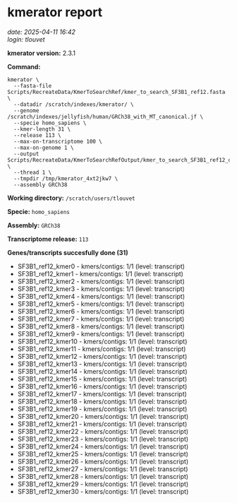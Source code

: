 # kmerator report
*date: 2025-04-11 16:42*  
*login: tlouvet*

**kmerator version:** 2.3.1

**Command:**

```
kmerator \
  --fasta-file Scripts/RecreateData/KmerToSearchRef/kmer_to_search_SF3B1_ref12.fasta \
  --datadir /scratch/indexes/kmerator/ \
  --genome /scratch/indexes/jellyfish/human/GRCh38_with_MT_canonical.jf \
  --specie homo_sapiens \
  --kmer-length 31 \
  --release 113 \
  --max-on-transcriptome 100 \
  --max-on-genome 1 \
  --output Scripts/RecreateData/KmerToSearchRefOutput/kmer_to_search_SF3B1_ref12_output \
  --thread 1 \
  --tmpdir /tmp/kmerator_4xt2jkw7 \
  --assembly GRCh38
```

**Working directory:** `/scratch/users/tlouvet`

**Specie:** `homo_sapiens`

**Assembly:** `GRCh38`

**Transcriptome release:** `113`

**Genes/transcripts succesfully done (31)**

- SF3B1_ref12_kmer0 - kmers/contigs: 1/1 (level: transcript)
- SF3B1_ref12_kmer1 - kmers/contigs: 1/1 (level: transcript)
- SF3B1_ref12_kmer2 - kmers/contigs: 1/1 (level: transcript)
- SF3B1_ref12_kmer3 - kmers/contigs: 1/1 (level: transcript)
- SF3B1_ref12_kmer4 - kmers/contigs: 1/1 (level: transcript)
- SF3B1_ref12_kmer5 - kmers/contigs: 1/1 (level: transcript)
- SF3B1_ref12_kmer6 - kmers/contigs: 1/1 (level: transcript)
- SF3B1_ref12_kmer7 - kmers/contigs: 1/1 (level: transcript)
- SF3B1_ref12_kmer8 - kmers/contigs: 1/1 (level: transcript)
- SF3B1_ref12_kmer9 - kmers/contigs: 1/1 (level: transcript)
- SF3B1_ref12_kmer10 - kmers/contigs: 1/1 (level: transcript)
- SF3B1_ref12_kmer11 - kmers/contigs: 1/1 (level: transcript)
- SF3B1_ref12_kmer12 - kmers/contigs: 1/1 (level: transcript)
- SF3B1_ref12_kmer13 - kmers/contigs: 1/1 (level: transcript)
- SF3B1_ref12_kmer14 - kmers/contigs: 1/1 (level: transcript)
- SF3B1_ref12_kmer15 - kmers/contigs: 1/1 (level: transcript)
- SF3B1_ref12_kmer16 - kmers/contigs: 1/1 (level: transcript)
- SF3B1_ref12_kmer17 - kmers/contigs: 1/1 (level: transcript)
- SF3B1_ref12_kmer18 - kmers/contigs: 1/1 (level: transcript)
- SF3B1_ref12_kmer19 - kmers/contigs: 1/1 (level: transcript)
- SF3B1_ref12_kmer20 - kmers/contigs: 1/1 (level: transcript)
- SF3B1_ref12_kmer21 - kmers/contigs: 1/1 (level: transcript)
- SF3B1_ref12_kmer22 - kmers/contigs: 1/1 (level: transcript)
- SF3B1_ref12_kmer23 - kmers/contigs: 1/1 (level: transcript)
- SF3B1_ref12_kmer24 - kmers/contigs: 1/1 (level: transcript)
- SF3B1_ref12_kmer25 - kmers/contigs: 1/1 (level: transcript)
- SF3B1_ref12_kmer26 - kmers/contigs: 1/1 (level: transcript)
- SF3B1_ref12_kmer27 - kmers/contigs: 1/1 (level: transcript)
- SF3B1_ref12_kmer28 - kmers/contigs: 1/1 (level: transcript)
- SF3B1_ref12_kmer29 - kmers/contigs: 1/1 (level: transcript)
- SF3B1_ref12_kmer30 - kmers/contigs: 1/1 (level: transcript)
